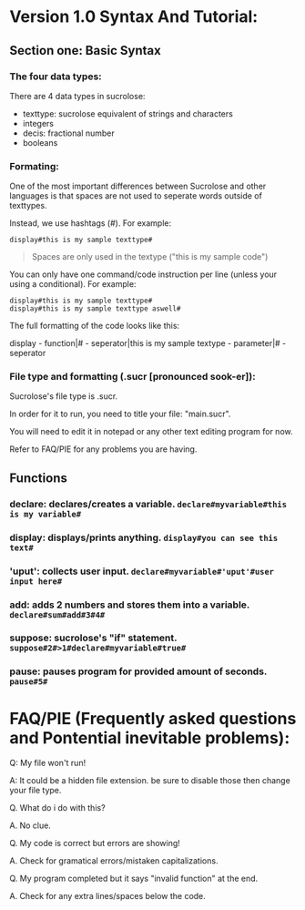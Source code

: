 # Version 1.0 Syntax And Tutorial:
## Section one: Basic Syntax
### The four data types:
There are 4 data types in sucrolose:
* texttype: sucrolose equivalent of strings and characters
* integers
* decis: fractional number
* booleans
### Formating:
One of the most important differences between Sucrolose and other languages is that spaces are not used to seperate words outside of texttypes. 

Instead, we use hashtags (#). For example:

```
display#this is my sample texttype#
```

>Spaces are only used in the textype ("this is my sample code")

You can only have one command/code instruction per line (unless your using a conditional). For example:
```
display#this is my sample texttype#
display#this is my sample texttype aswell#
```
The full formatting of the code looks like this:

display - function|# - seperator|this is my sample textype - parameter|# - seperator 

### File type and formatting (.sucr [pronounced sook-er]):
Sucrolose's file type is .sucr.

In order for it to run, you need to title your file: "main.sucr".

You will need to edit it in notepad or any other text editing program for now.

Refer to FAQ/PIE for any problems you are having.
## Functions
### declare: declares/creates a variable. ```declare#myvariable#this is my variable#```
### display: displays/prints anything. ```display#you can see this text#```
### 'uput': collects user input. ```declare#myvariable#'uput'#user input here#```
### add: adds 2 numbers and stores them into a variable. ```declare#sum#add#3#4#```
### suppose: sucrolose's "if" statement. ```suppose#2#>1#declare#myvariable#true#```
### pause: pauses program for provided amount of seconds. ```pause#5#```

# FAQ/PIE (Frequently asked questions and Pontential inevitable problems):
Q: My file won't run!

A: It could be a hidden file extension. be sure to disable those then change your file type.

Q. What do i do with this?

A. No clue.

Q. My code is correct but errors are showing!

A. Check for gramatical errors/mistaken capitalizations.

Q. My program completed but it says "invalid function" at the end.

A. Check for any extra lines/spaces below the code.

